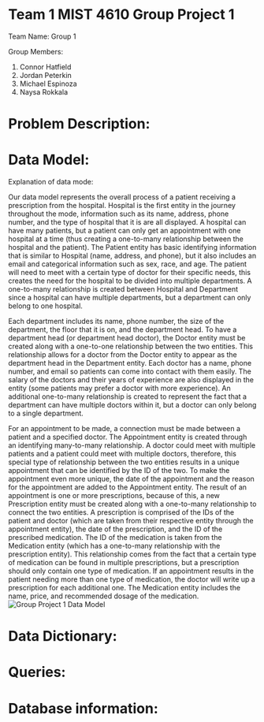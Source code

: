 # Team 1 MIST 4610 Group Project 1
Team Name: Group 1

Group Members:
1. Connor Hatfield
2. Jordan Peterkin
3. Michael Espinoza
4. Naysa Rokkala

# Problem Description:

# Data Model:
Explanation of data mode:

Our data model represents the overall process of a patient receiving a prescription from the hospital. Hospital is the first entity in the journey throughout the mode, information such as its name, address, phone number, and the type of hospital that it is are all displayed. A hospital can have many patients, but a patient can only get an appointment with one hospital at a time (thus creating a one-to-many relationship between the hospital and the patient). The Patient entity has basic identifying information that is similar to Hospital (name, address, and phone), but it also includes an email and categorical information such as sex, race, and age. The patient will need to meet with a certain type of doctor for their specific needs, this creates the need for the hospital to be divided into multiple departments. A one-to-many relationship is created between Hospital and Department since a hospital can have multiple departments, but a department can only belong to one hospital.
  
  Each department includes its name, phone number, the size of the department, the floor that it is on, and the department head. To have a department head (or department head doctor), the Doctor entity must be created along with a one-to-one relationship between the two entities. This relationship allows for a doctor from the Doctor entity to appear as the department head in the Department entity. Each doctor has a name, phone number, and email so patients can come into contact with them easily. The salary of the doctors and their years of experience are also displayed in the entity (some patients may prefer a doctor with more experience). An additional one-to-many relationship is created to represent the fact that a department can have multiple doctors within it, but a doctor can only belong to a single department.

  For an appointment to be made, a connection must be made between a patient and a specified doctor. The Appointment entity is created through an identifying many-to-many relationship. A doctor could meet with multiple patients and a patient could meet with multiple doctors, therefore, this special type of relationship between the two entities results in a unique appointment that can be identified by the ID of the two. To make the appointment even more unique, the date of the appointment and the reason for the appointment are added to the Appointment entity.
The result of an appointment is one or more prescriptions, because of this, a new Prescription entity must be created along with a one-to-many relationship to connect the two entities. A prescription is comprised of the IDs of the patient and doctor (which are taken from their respective entity through the appointment entity), the date of the prescription, and the ID of the prescribed medication. The ID of the medication is taken from the Medication entity (which has a one-to-many relationship with the prescription entity). This relationship comes from the fact that a certain type of medication can be found in multiple prescriptions, but a prescription should only contain one type of medication. If an appointment results in the patient needing more than one type of medication, the doctor will write up a prescription for each additional one. The Medication entity includes the name, price, and recommended dosage of the medication.
![Group Project 1 Data Model](https://github.com/user-attachments/assets/2ec911d4-8f71-4211-9a9d-45213b59512e)


# Data Dictionary:

# Queries:

# Database information:
